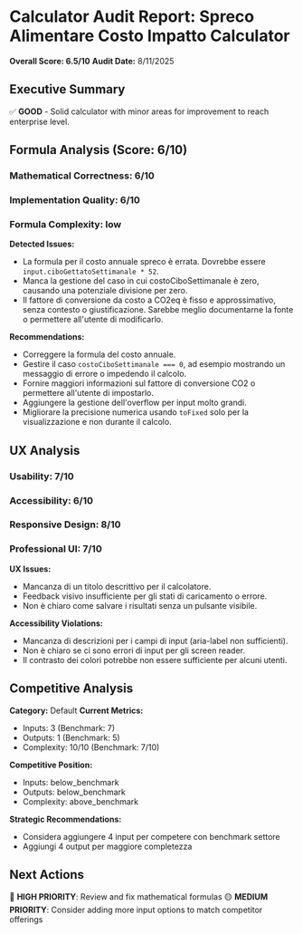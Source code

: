 # Calculator Audit Report: Spreco Alimentare Costo Impatto Calculator

**Overall Score: 6.5/10**
**Audit Date:** 8/11/2025

## Executive Summary

✅ **GOOD** - Solid calculator with minor areas for improvement to reach enterprise level.

## Formula Analysis (Score: 6/10)

### Mathematical Correctness: 6/10
### Implementation Quality: 6/10
### Formula Complexity: low

**Detected Issues:**
- La formula per il costo annuale spreco è errata. Dovrebbe essere `input.ciboGettatoSettimanale * 52`.
- Manca la gestione del caso in cui costoCiboSettimanale è zero, causando una potenziale divisione per zero.
- Il fattore di conversione da costo a CO2eq è fisso e approssimativo, senza contesto o giustificazione. Sarebbe meglio documentarne la fonte o permettere all'utente di modificarlo.

**Recommendations:**
- Correggere la formula del costo annuale.
- Gestire il caso `costoCiboSettimanale === 0`, ad esempio mostrando un messaggio di errore o impedendo il calcolo.
- Fornire maggiori informazioni sul fattore di conversione CO2 o permettere all'utente di impostarlo.
- Aggiungere la gestione dell'overflow per input molto grandi.
- Migliorare la precisione numerica usando `toFixed` solo per la visualizzazione e non durante il calcolo.

## UX Analysis

### Usability: 7/10
### Accessibility: 6/10  
### Responsive Design: 8/10
### Professional UI: 7/10

**UX Issues:**
- Mancanza di un titolo descrittivo per il calcolatore.
- Feedback visivo insufficiente per gli stati di caricamento o errore.
- Non è chiaro come salvare i risultati senza un pulsante visibile.

**Accessibility Violations:**
- Mancanza di descrizioni per i campi di input (aria-label non sufficienti).
- Non è chiaro se ci sono errori di input per gli screen reader.
- Il contrasto dei colori potrebbe non essere sufficiente per alcuni utenti.

## Competitive Analysis

**Category:** Default
**Current Metrics:**
- Inputs: 3 (Benchmark: 7)
- Outputs: 1 (Benchmark: 5)
- Complexity: 10/10 (Benchmark: 7/10)

**Competitive Position:**
- Inputs: below_benchmark
- Outputs: below_benchmark  
- Complexity: above_benchmark

**Strategic Recommendations:**
- Considera aggiungere 4 input per competere con benchmark settore
- Aggiungi 4 output per maggiore completezza

## Next Actions

🔴 **HIGH PRIORITY**: Review and fix mathematical formulas
🟡 **MEDIUM PRIORITY**: Consider adding more input options to match competitor offerings
